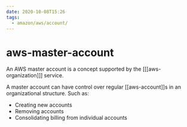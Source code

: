 ```yaml
---
date: 2020-10-08T15:26
tags:
  - amazon/aws/account/
---
```


# aws-master-account

An AWS master account is a concept supported by the [[[aws-organization]]] service.

A master account can have control over regular [[aws-account]]s
in an organizational structure. 
Such as:
* Creating new accounts
* Removing accounts
* Consolidating billing from individual accounts


